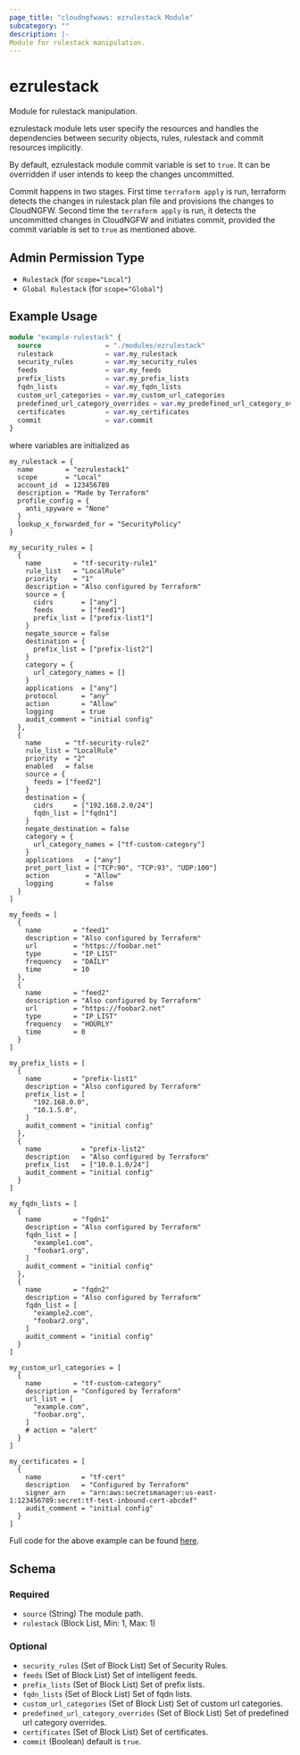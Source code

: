 ```yaml
---
page_title: "cloudngfwaws: ezrulestack Module"
subcategory: ""
description: |-
Module for rulestack manipulation.
---
```


# ezrulestack

Module for rulestack manipulation. 

ezrulestack module lets user specify the resources and handles the dependencies between security objects, rules, 
rulestack and commit resources implicitly.

By default, ezrulestack module commit variable is set to `true`. It can be overridden if user
intends to keep the changes uncommitted.

Commit happens in two stages. First time `terraform apply` is run, terraform detects the changes in rulestack plan file
and provisions the changes to CloudNGFW. Second time the `terraform apply` is run, it detects the uncommitted changes
in CloudNGFW and initiates commit, provided the commit variable is set to `true` as mentioned above.


## Admin Permission Type

* `Rulestack` (for `scope="Local"`)
* `Global Rulestack` (for `scope="Global"`)


## Example Usage

```terraform
module "example-rulestack" {
  source                = "./modules/ezrulestack"
  rulestack             = var.my_rulestack
  security_rules        = var.my_security_rules
  feeds                 = var.my_feeds
  prefix_lists          = var.my_prefix_lists
  fqdn_lists            = var.my_fqdn_lists
  custom_url_categories = var.my_custom_url_categories
  predefined_url_category_overrides = var.my_predefined_url_category_overrides
  certificates          = var.my_certificates
  commit                = var.commit
}
```

where variables are initialized as

```
my_rulestack = {
  name        = "ezrulestack1"
  scope       = "Local"
  account_id  = 123456789
  description = "Made by Terraform"
  profile_config = {
    anti_spyware = "None"
  }
  lookup_x_forwarded_for = "SecurityPolicy"
}

my_security_rules = [
  {
    name        = "tf-security-rule1"
    rule_list   = "LocalRule"
    priority    = "1"
    description = "Also configured by Terraform"
    source = {
      cidrs       = ["any"]
      feeds       = ["feed1"]
      prefix_list = ["prefix-list1"]
    }
    negate_source = false
    destination = {
      prefix_list = ["prefix-list2"]
    }
    category = {
      url_category_names = []
    }
    applications  = ["any"]
    protocol      = "any"
    action        = "Allow"
    logging       = true
    audit_comment = "initial config"
  },
  {
    name      = "tf-security-rule2"
    rule_list = "LocalRule"
    priority  = "2"
    enabled   = false
    source = {
      feeds = ["feed2"]
    }
    destination = {
      cidrs     = ["192.168.2.0/24"]
      fqdn_list = ["fqdn1"]
    }
    negate_destination = false
    category = {
      url_category_names = ["tf-custom-category"]
    }
    applications   = ["any"]
    prot_port_list = ["TCP:90", "TCP:93", "UDP:100"]
    action         = "Allow"
    logging        = false
  }
]

my_feeds = [
  {
    name        = "feed1"
    description = "Also configured by Terraform"
    url         = "https://foobar.net"
    type        = "IP_LIST"
    frequency   = "DAILY"
    time        = 10
  },
  {
    name        = "feed2"
    description = "Also configured by Terraform"
    url         = "https://foobar2.net"
    type        = "IP_LIST"
    frequency   = "HOURLY"
    time        = 0
  }
]

my_prefix_lists = [
  {
    name        = "prefix-list1"
    description = "Also configured by Terraform"
    prefix_list = [
      "192.168.0.0",
      "10.1.5.0",
    ]
    audit_comment = "initial config"
  },
  {
    name          = "prefix-list2"
    description   = "Also configured by Terraform"
    prefix_list   = ["10.0.1.0/24"]
    audit_comment = "initial config"
  }
]

my_fqdn_lists = [
  {
    name        = "fqdn1"
    description = "Also configured by Terraform"
    fqdn_list = [
      "example1.com",
      "foobar1.org",
    ]
    audit_comment = "initial config"
  },
  {
    name        = "fqdn2"
    description = "Also configured by Terraform"
    fqdn_list = [
      "example2.com",
      "foobar2.org",
    ]
    audit_comment = "initial config"
  }
]

my_custom_url_categories = [
  {
    name        = "tf-custom-category"
    description = "Configured by Terraform"
    url_list = [
      "example.com",
      "foobar.org",
    ]
    # action = "alert" 
  }
]

my_certificates = [
  {
    name          = "tf-cert"
    description   = "Configured by Terraform"
    signer_arn    = "arn:aws:secretsmanager:us-east-1:123456789:secret:tf-test-inbound-cert-abcdef"
    audit_comment = "initial config"
  }
]
```
Full code for the above example can be found [here](https://github.com/PaloAltoNetworks/terraform-provider-cloudngfwaws/tree/main/examples/modules/ezrulestack).

<!-- schema generated by tfplugindocs -->
## Schema

### Required

- `source` (String) The module path.
- `rulestack` (Block List, Min: 1, Max: 1) 

### Optional

- `security_rules` (Set of Block List) Set of Security Rules.
- `feeds` (Set of Block List) Set of intelligent feeds.
- `prefix_lists` (Set of Block List) Set of prefix lists.
- `fqdn_lists` (Set of Block List) Set of fqdn lists.
- `custom_url_categories` (Set of Block List) Set of custom url categories.
- `predefined_url_category_overrides` (Set of Block List) Set of predefined url category overrides.
- `certificates` (Set of Block List) Set of certificates.
- `commit` (Boolean) default is `true`.
